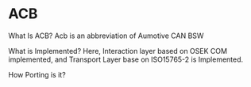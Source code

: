 # ACB
What Is ACB?
   Acb is an abbreviation of Aumotive CAN BSW

What is Implemented?
Here, Interaction layer based on OSEK COM implemented, and Transport Layer base on ISO15765-2 is Implemented.

How Porting is it?


